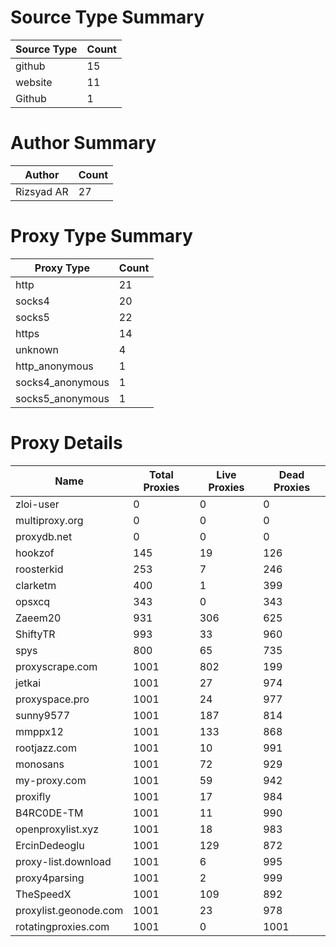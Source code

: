 # Source Type Summary

| Source Type | Count |
|-------------|-------|
| github | 15 |
| website | 11 |
| Github | 1 |


# Author Summary

| Author | Count |
|--------|-------|
| Rizsyad AR | 27 |


# Proxy Type Summary

| Proxy Type | Count |
|------------|-------|
| http | 21 |
| socks4 | 20 |
| socks5 | 22 |
| https | 14 |
| unknown | 4 |
| http_anonymous | 1 |
| socks4_anonymous | 1 |
| socks5_anonymous | 1 |


# Proxy Details

| Name | Total Proxies | Live Proxies | Dead Proxies |
|------|---------------|--------------|---------------|
| zloi-user | 0 | 0 | 0 |
| multiproxy.org | 0 | 0 | 0 |
| proxydb.net | 0 | 0 | 0 |
| hookzof | 145 | 19 | 126 |
| roosterkid | 253 | 7 | 246 |
| clarketm | 400 | 1 | 399 |
| opsxcq | 343 | 0 | 343 |
| Zaeem20 | 931 | 306 | 625 |
| ShiftyTR | 993 | 33 | 960 |
| spys | 800 | 65 | 735 |
| proxyscrape.com | 1001 | 802 | 199 |
| jetkai | 1001 | 27 | 974 |
| proxyspace.pro | 1001 | 24 | 977 |
| sunny9577 | 1001 | 187 | 814 |
| mmppx12 | 1001 | 133 | 868 |
| rootjazz.com | 1001 | 10 | 991 |
| monosans | 1001 | 72 | 929 |
| my-proxy.com | 1001 | 59 | 942 |
| proxifly | 1001 | 17 | 984 |
| B4RC0DE-TM | 1001 | 11 | 990 |
| openproxylist.xyz | 1001 | 18 | 983 |
| ErcinDedeoglu | 1001 | 129 | 872 |
| proxy-list.download | 1001 | 6 | 995 |
| proxy4parsing | 1001 | 2 | 999 |
| TheSpeedX | 1001 | 109 | 892 |
| proxylist.geonode.com | 1001 | 23 | 978 |
| rotatingproxies.com | 1001 | 0 | 1001 |
